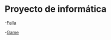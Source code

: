 # Proyecto de informática

-[Falla](https://Liruc.github.io/falla/)

-[Game](https://Liruc.github.io/game/)
